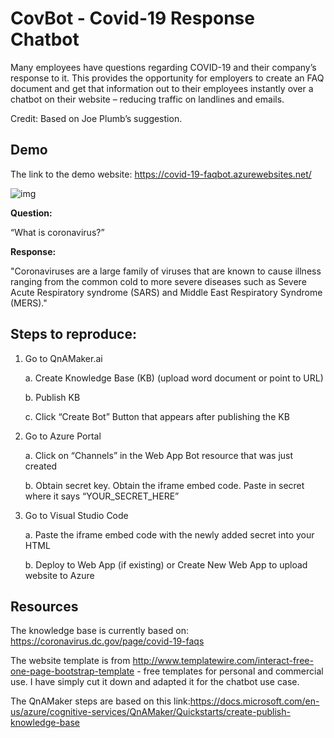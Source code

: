 # CovBot - Covid-19 Response Chatbot

Many employees have questions regarding COVID-19 and their company’s response to it. This provides the opportunity for employers to create an FAQ document and get that information out to their employees instantly over a chatbot on their website – reducing traffic on landlines and emails. 

Credit: Based on Joe Plumb’s suggestion.

## Demo

The link to the demo website: https://covid-19-faqbot.azurewebsites.net/

![img](https://i.ibb.co/D4QzByV/CovBot.png)

**Question:** 

“What is coronavirus?”

**Response:** 

"Coronaviruses are a large family of viruses that are known to cause illness ranging from the common cold to more severe diseases such as Severe Acute Respiratory syndrome (SARS) and Middle East Respiratory Syndrome (MERS)."

## Steps to reproduce:

1. Go to QnAMaker.ai

   a.    Create Knowledge Base (KB) (upload word document or point to URL)

   b.    Publish KB 

   c.    Click “Create Bot” Button that appears after publishing the KB

   

2. Go to Azure Portal

   a.    Click on “Channels” in the Web App Bot resource that was just created

   b.    Obtain secret key. Obtain the iframe embed code. Paste in secret where it says “YOUR_SECRET_HERE”

   

3. Go to Visual Studio Code

   a.    Paste the iframe embed code with the newly added secret into your HTML

   b.    Deploy to Web App (if existing) or Create New Web App to upload website to Azure

## Resources

The knowledge base is currently based on: https://coronavirus.dc.gov/page/covid-19-faqs

The website template is from http://www.templatewire.com/interact-free-one-page-bootstrap-template - free templates for personal and commercial use. I have simply cut it down and adapted it for the chatbot use case.

The QnAMaker steps are based on this link:https://docs.microsoft.com/en-us/azure/cognitive-services/QnAMaker/Quickstarts/create-publish-knowledge-base
